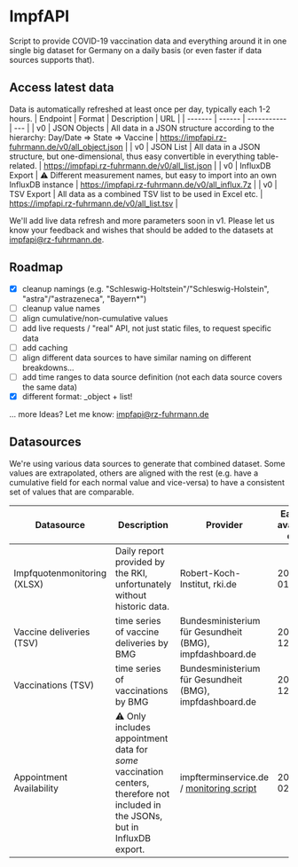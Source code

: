 # ImpfAPI
Script to provide COVID-19 vaccination data and everything around it in one single big dataset for Germany on a daily basis (or even faster if data sources supports that). 

## Access latest data

Data is automatically refreshed at least once per day, typically each 1-2 hours. 
| Endpoint | Format | Description | URL |
| ------- | ------ | ----------- | --- |
| v0      | JSON Objects | All data in a JSON structure according to the hierarchy: Day/Date => State => Vaccine  | https://impfapi.rz-fuhrmann.de/v0/all_object.json |
| v0      | JSON List | All data in a JSON structure, but one-dimensional, thus easy convertible in everything table-related. | https://impfapi.rz-fuhrmann.de/v0/all_list.json |
| v0      | InfluxDB Export | :warning: Different measurement names, but easy to import into an own InfluxDB instance | https://impfapi.rz-fuhrmann.de/v0/all_influx.7z |
| v0      | TSV Export | All data as a combined TSV list to be used in Excel etc. | https://impfapi.rz-fuhrmann.de/v0/all_list.tsv |

We'll add live data refresh and more parameters soon in v1. Please let us know your feedback and wishes that should be added to the datasets at [impfapi@rz-fuhrmann.de](mailto:impfapi@rz-fuhrmann.de).

## Roadmap
* [x] cleanup namings (e.g. "Schleswig-Holtstein"/"Schleswig-Holstein", "astra"/"astrazeneca", "Bayern*")
* [ ] cleanup value names
* [ ] align cumulative/non-cumulative values
* [ ] add live requests / "real" API, not just static files, to request specific data
* [ ] add caching
* [ ] align different data sources to have similar naming on different breakdowns...
* [ ] add time ranges to data source definition (not each data source covers the same data)
* [X] different format: _object + list!

... more Ideas? Let me know: [impfapi@rz-fuhrmann.de](mailto:impfapi@rz-fuhrmann.de)

## Datasources
We're using various data sources to generate that combined dataset. Some values are extrapolated, others are aligned with the rest (e.g. have a cumulative field for each normal value and vice-versa) to have a consistent set of values that are comparable. 

| Datasource | Description | Provider | Earliest available data | URL |
| --- | --- | --- | --- | --- |
| Impfquotenmonitoring (XLSX) | Daily report provided by the RKI, unfortunately without historic data. | Robert-Koch-Institut, rki.de | 2020-01-23 | https://www.rki.de/DE/Content/InfAZ/N/Neuartiges_Coronavirus/Daten/Impfquotenmonitoring.xlsx |
| Vaccine deliveries (TSV) | time series of vaccine deliveries by BMG | Bundesministerium für Gesundheit (BMG), impfdashboard.de | 2020-12-27 | https://impfdashboard.de/static/data/germany_deliveries_timeseries_v2.tsv |
| Vaccinations (TSV) | time series of vaccinations by BMG | Bundesministerium für Gesundheit (BMG), impfdashboard.de | 2020-12-27 | https://impfdashboard.de/static/data/germany_vaccinations_timeseries_v2.tsv |
| Appointment Availability | :warning: Only includes appointment data for _some_ vaccination centers, therefore not included in the JSONs, but in InfluxDB export. | impfterminservice.de / [monitoring script](https://github.com/rzfuhrmann/PHPImpftermine) | 2020-02-01 | https://github.com/rzfuhrmann/PHPImpftermine |